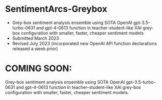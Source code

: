 # SentimentArcs-Greybox
* Grey-box sentiment analysis ensemble using SOTA OpenAI gpt-3.5-turbo-0631 and gpt-4-0613 function in teacher-student-like XAI grey-box configuration with smaller, faster, cheaper sentiment models
* Submitted March 2023
* Revised July 2023 (incorporated new OpenAI API function declarations released a week prior)
  
# COMING SOON:

Grey-box sentiment analysis ensemble using SOTA OpenAI gpt-3.5-turbo-0631 and gpt-4-0613 function in teacher-student-like XAI grey-box configuration with smaller, faster, cheaper sentiment models.
